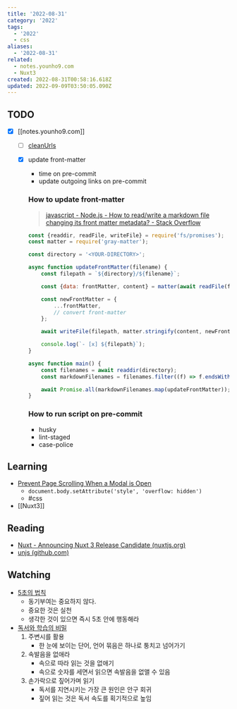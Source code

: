 ```yaml
---
title: '2022-08-31'
category: '2022'
tags:
  - '2022'
  - css
aliases:
  - '2022-08-31'
related:
  - notes.younho9.com
  - Nuxt3
created: 2022-08-31T00:58:16.618Z
updated: 2022-09-09T03:50:05.090Z
---
```


<Metadata />

## TODO

- [x] [[notes.younho9.com]]

  - [ ] [cleanUrls](https://vitepress.vuejs.org/config/app-configs#cleanurls-experimental)
  - [x] update front-matter

    - time on pre-commit
    - update outgoing links on pre-commit

    ### How to update front-matter

    > [javascript - Node.js - How to read/write a markdown file changing its front matter metadata? - Stack Overflow](https://stackoverflow.com/questions/62586022/node-js-how-to-read-write-a-markdown-file-changing-its-front-matter-metadata)

    ```js
    const {readdir, readFile, writeFile} = require('fs/promises');
    const matter = require('gray-matter');

    const directory = '<YOUR-DIRECTORY>';

    async function updateFrontMatter(filename) {
    	const filepath = `${directory}/${filename}`;

    	const {data: frontMatter, content} = matter(await readFile(filepath));

    	const newFrontMatter = {
    		...frontMatter,
    		// convert front-matter
    	};

    	await writeFile(filepath, matter.stringify(content, newFrontMatter));

    	console.log(`- [x] ${filepath}`);
    }

    async function main() {
    	const filenames = await readdir(directory);
    	const markdownFilenames = filenames.filter((f) => f.endsWith('.md'));

    	await Promise.all(markdownFilenames.map(updateFrontMatter));
    }
    ```

    ### How to run script on pre-commit

    - husky
    - lint-staged
    - case-police

## Learning

- [Prevent Page Scrolling When a Modal is Open](https://css-tricks.com/prevent-page-scrolling-when-a-modal-is-open/)
  - `document.body.setAttribute('style', 'overflow: hidden')`
  - #css
- [[Nuxt3]]

## Reading

- [Nuxt - Announcing Nuxt 3 Release Candidate (nuxtjs.org)](https://nuxtjs.org/announcements/nuxt3-rc)
- [unjs (github.com)](https://github.com/unjs?type=source)

## Watching

- [5초의 법칙](https://youtu.be/1XYUhErnbJc)
  - 동기부여는 중요하지 않다.
  - 중요한 것은 실천
  - 생각한 것이 있으면 즉시 5초 안에 행동해라
- [독서와 학습의 비밀](https://youtu.be/zU5aSn1oxjc)
  1.  주변시를 활용
      - 한 눈에 보이는 단어, 언어 묶음은 하나로 퉁치고 넘어가기
  2.  속발음을 없애라
      - 속으로 따라 읽는 것을 없애기
      - 속으로 숫자를 세면서 읽으면 속발음을 없앨 수 있음
  3.  손가락으로 짚어가며 읽기
      - 독서를 지연시키는 가장 큰 원인은 안구 회귀
      - 짚어 읽는 것은 독서 속도를 획기적으로 높임
